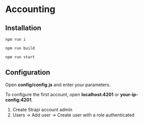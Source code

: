 # Accounting

## Installation
```
npm run i
```
```
npm run build
```
```
npm run start
```

## Configuration
Open **config/config.js** and enter your parameters.

To configure the first account, open **localhost:4201** or **your-ip-config:4201**.
1. Create Strapi account admin
2. Users -> Add user -> Create user with a role authenticated